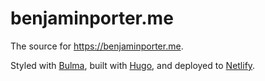 # benjaminporter.me

The source for <https://benjaminporter.me>.

Styled with [Bulma](https://bulma.io), built with [Hugo](https://gohugo.io), and deployed to
[Netlify](https://www.netlify.com).
